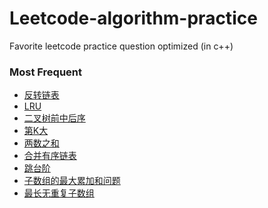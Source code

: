 # Leetcode-algorithm-practice
Favorite leetcode practice question optimized (in c++)

### Most Frequent
- [反转链表](reverseLinkedList.cpp)
- [LRU](LRU.cpp)
- [二叉树前中后序](binary_3order.cpp)
- [第K大](Kth_largest.cpp)
- [两数之和](twoSum.cpp)
- [合并有序链表](mergeSortedLinkedList.cpp)
- [跳台阶](fibo_jumpFloor.cpp)
- [子数组的最大累加和问题](minOperations_toGet_subsequence)
- [最长无重复子数组]()
